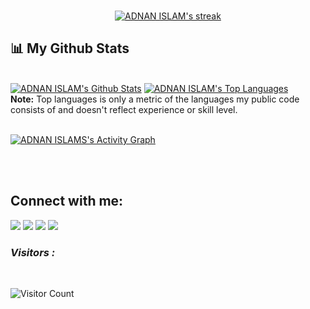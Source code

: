 
<!-- [![React Badge](https://img.shields.io/badge/-React-61DBFB?style=for-the-badge&labelColor=black&logo=react&logoColor=61DBFB)](#)  [![Javascript Badge](https://img.shields.io/badge/-Javascript-F0DB4F?style=for-the-badge&labelColor=black&logo=javascript&logoColor=F0DB4F)](#) [![Typescript Badge](https://img.shields.io/badge/-Typescript-007acc?style=for-the-badge&labelColor=black&logo=typescript&logoColor=007acc)](#) [![Nodejs Badge](https://img.shields.io/badge/-Nodejs-3C873A?style=for-the-badge&labelColor=black&logo=node.js&logoColor=3C873A)](#) [![GraphQL Badge](https://img.shields.io/badge/-GraphQl-e535ab?style=for-the-badge&labelColor=black&logo=node.js&logoColor=e535ab)](#) -->
<br/>

<p align="center">
    <a href="https://github.com/SHADOW-SQUAD-BROTHEr/github-readme-streak-stats">
        <img title="🔥 Get streak stats for your profile at git.io/streak-stats" alt="ADNAN ISLAM's streak" src="https://github-readme-streak-stats.herokuapp.com/?user=SHADOW-SQUAD-BROTHEr&theme=black-ice&hide_border=true&stroke=0000&background=060A0CD0"/>
    </a>
</p>

## 📊 My Github Stats

  <br/>
    <a href="https://github.com/SHADOW-SQUAD-BROTHEr/github-readme-stats"><img alt="ADNAN ISLAM's Github Stats" src="https://github-readme-stats.vercel.app/api?username=SHADOW-SQUAD-BROTHEr&show_icons=true&count_private=true&theme=react&hide_border=true&bg_color=0D1117" /></a>
  <a href="https://github.com/SHADOW-SQUAD-BROTHEr/github-readme-stats"><img alt="ADNAN ISLAM's Top Languages" src="https://github-readme-stats.vercel.app/api/top-langs/?username=SHADOW-SQUAD-BROTHEr&langs_count=8&count_private=true&layout=compact&theme=react&hide_border=true&bg_color=0D1117" /></a>
  <br/>
  <b>Note:</b> Top languages is only a metric of the languages my public code consists of and doesn't reflect experience or skill level.


<br/>
<br/>

<a href="https://github.com/SHADOW-SQUAD-BROTHEr/github-readme-activity-graph"><img alt="ADNAN ISLAMS's Activity Graph" src="https://activity-graph.herokuapp.com/graph?username=SHADOW-SQUAD-BROTHEr&bg_color=0D1117&color=5BCDEC&line=5BCDEC&point=FFFFFF&hide_border=true" /></a>

<br/>
<br/>

## Connect with me:
<p align="left">

<a href = "#/"><img src="https://img.icons8.com/fluent/48/000000/linkedin.png"/></a>
<a href = "#"><img src="https://img.icons8.com/fluent/48/000000/twitter.png"/></a>
<a href = "#"><img src="https://img.icons8.com/fluent/48/000000/instagram-new.png"/></a>
<a href = "#"><img src="https://img.icons8.com/color/48/000000/youtube-play.png"/></a>

</p>


<h3><b><i>Visitors :</i></b></h3>

<br>

![Visitor Count](https://profile-counter.glitch.me/SHADOW-SQUAD-BROTHEr/count.svg)
